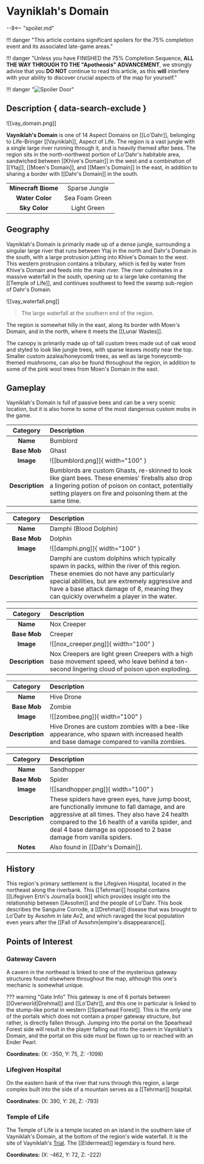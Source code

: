 # Vayniklah's Domain

--8<-- "spoiler.md"

!!! danger "This article contains significant spoilers for the 75% completion event and its associated late-game areas."

!!! danger "Unless you have FINISHED the 75% Completion Sequence, **ALL THE WAY THROUGH TO THE "Apotheosis" ADVANCEMENT**, we strongly advise that you **DO NOT** continue to read this article, as this **will** interfere with your ability to discover crucial aspects of the map for yourself."

!!! danger "![Spoiler Door](/assets/img/spoiler_door.png)"

## Description { data-search-exclude }

![[vay_domain.png]]

**Vayniklah's Domain** is one of 14 Aspect Domains on [[Lo'Dahr]], belonging to Life-Bringer [[Vayniklah]], Aspect of Life. The region is a vast jungle with a single large river running through it, and is heavily themed after bees. The region sits in the north-northwest portion of Lo'Dahr's habitable area, sandwiched between [[Khive's Domain]] in the west and a combination of [[Ytaj]], [[Moen's Domain]], and [[Maen's Domain]] in the east, in addition to sharing a border with [[Dahr's Domain]] in the south.

|                  |                   |
|:----------------:|:-----------------:|
| **Minecraft Biome**  | Sparse Jungle  |
| **Water Color**      | Sea Foam Green    |
| **Sky Color**        | Light Green     |

## Geography

Vayniklah's Domain is primarily made up of a dense jungle, surrounding a singular large river that runs between Ytaj in the north and Dahr's Domain in the south, with a large protrusion jutting into Khive's Domain to the west. This western protrusion contains a tributary, which is fed by water from Khive's Domain and feeds into the main river. The river culminates in a massive waterfall in the south, opening up to a large lake containing the [[Temple of Life]], and continues southwest to feed the swamp sub-region of Dahr's Domain.

![[vay_waterfall.png]]
> The large waterfall at the southern end of the region.

The region is somewhat hilly in the east, along its border with Moen's Domain, and in the north, where it meets the [[Lunar Wastes]].

The canopy is primarily made up of tall custom trees made out of oak wood and styled to look like jungle trees, with sparse leaves mostly near the top. Smaller custom azalea/honeycomb trees, as well as large honeycomb-themed mushrooms, can also be found throughout the region, in addition to some of the pink wool trees from Moen's Domain in the east.

## Gameplay

Vayniklah's Domain is full of passive bees and can be a very scenic location, but it is also home to some of the most dangerous custom mobs in the game. 

| Category   | Description                                    |
|:----------:|:-----------------------------------------------|
| **Name**   | Bumblord                                        |
| **Base Mob** | Ghast                                      |
| **Image**  | ![[bumblord.png]]{ width="100" }  |
| **Description** | Bumblords are custom Ghasts, re-skinned to look like giant bees. These enemies' fireballs also drop a lingering potion of poison on contact, potentially setting players on fire and poisoning them at the same time. |

| Category   | Description                                    |
|:----------:|:-----------------------------------------------|
| **Name**   | Damphi (Blood Dolphin)                                     |
| **Base Mob** | Dolphin                                      |
| **Image**  | ![[damphi.png]]{ width="100" }  |
| **Description** | Damphi are custom dolphins which typically spawn in packs, within the river of this region. These enemies do not have any particularly special abilities, but are extremely aggressive and have a base attack damage of 8, meaning they can quickly overwhelm a player in the water. |

| Category   | Description                                    |
|:----------:|:-----------------------------------------------|
| **Name**   | Nox Creeper                                        |
| **Base Mob** | Creeper                                      |
| **Image**  | ![[nox_creeper.png]]{ width="100" }  |
| **Description** | Nox Creepers are light green Creepers with a high base movement speed, who leave behind a ten-second lingering cloud of poison upon exploding. |

| Category   | Description                                    |
|:----------:|:-----------------------------------------------|
| **Name**   | Hive Drone                                        |
| **Base Mob** | Zombie                                      |
| **Image**  | ![[zombee.png]]{ width="100" }  |
| **Description** | Hive Drones are custom zombies with a bee-like appearance, who spawn with increased health and base damage compared to vanilla zombies. |

| Category   | Description                                    |
|:----------:|:-----------------------------------------------|
| **Name**   | Sandhopper                                       |
| **Base Mob** | Spider                                      |
| **Image**  | ![[sandhopper.png]]{ width="100" }  |
| **Description** | These spiders have green eyes, have jump boost, are functionally immune to fall damage, and are aggressive at all times. They also have 24 health compared to the 16 health of a vanilla spider, and deal 4 base damage as opposed to 2 base damage from vanilla spiders. |
| **Notes**  | Also found in [[Dahr's Domain]]. |

## History

This region's primary settlement is the Lifegiven Hospital, located in the northeast along the riverbank. This [[Tehrmari]] hospital contains [[Lifegiven Ertri's Journal|a book]] which provides insight into the relationship between [[Avsohm]] and the people of Lo'Dahr. This book describes the Sanguine Corrode, a [[Drehmari]] disease that was brought to Lo'Dahr by Avsohm in late Av2, and which ravaged the local population even years after the [[Fall of Avsohm|empire's disappearance]]. 

## Points of Interest

### Gateway Cavern

A cavern in the northeast is linked to one of the mysterious gateway structures found elsewhere throughout the map, although this one's mechanic is somewhat unique.

??? warning "Gate Info"
    This gateway is one of 6 portals between [[Overworld|Drehmal]] and [[Lo'Dahr]], and this one in particular is linked to the stump-like portal in western [[Spearhead Forest]]. This is the only one of the portals which does not contain a proper gateway structure, but rather, is directly fallen through. Jumping into the portal on the Spearhead Forest side will result in the player falling out into the cavern in Vayniklah's Domain, and the portal on this side must be flown up to or reached with an Ender Pearl.

**Coordinates:** (X: -350, Y: 75, Z: -1098)

### Lifegiven Hospital

On the eastern bank of the river that runs through this region, a large complex built into the side of a mountain serves as a [[Tehrmari]] hospital.

**Coordinates:** (X: 390, Y: 26, Z: -793)

### Temple of Life

The Temple of Life is a temple located on an island in the southern lake of Vayniklah's Domain, at the bottom of the region's wide waterfall. It is the site of Vayniklah's [Trial](/World/Post-75_Area/Points_of_Interest/Trials/). The [[Eldermead]] legendary is found here.

**Coordinates:** (X: -462, Y: 72, Z: -222)

